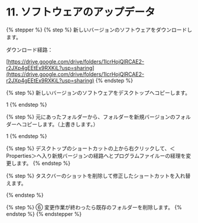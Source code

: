 # 11. ソフトウェアのアップデータ

{% stepper %}
{% step %}
新しいバージョンのソフトウェアをダウンロードします。

ダウンロード経路：

[https://drive.google.com/drive/folders/1IcrHojQlRCAE2-r2JXp4gEEtEx9RXKiL?usp=sharing](https://drive.google.com/drive/folders/1IcrHojQlRCAE2-r2JXp4gEEtEx9RXKiL?usp=sharing)
{% endstep %}

{% step %}
新しいバージョンのソフトウェアをデスクトップへコピーします。

1
{% endstep %}

{% step %}
元にあったフォルダーから、フォルダーを新規バージョンのフォルダーへコピーします。（上書きします。）

1
{% endstep %}

{% step %}
デスクトップのショートカットの上から右クリックして、＜Properties＞へ入り新規バージョンの経路へとプログラムファイルーの経理を変更します。
{% endstep %}

{% step %}
タスクバーのショットを削除して修正したショートカットを入れ替えます。


{% endstep %}

{% step %}
⑥ 変更作業が終わったら既存のフォルダーを削除します。
{% endstep %}
{% endstepper %}

